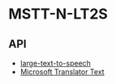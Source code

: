 # MSTT-N-LT2S

## API
- [large-text-to-speech](https://rapidapi.com/k_1/api/large-text-to-speech)
- [Microsoft Translator Text](https://rapidapi.com/microsoft-azure-org-microsoft-cognitive-services/api/microsoft-translator-text)